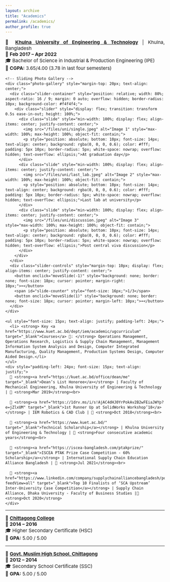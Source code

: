 ```yaml
---
layout: archive
title: "Academics"
permalink: /academics/
author_profile: true
---
```


<div class="main-content">
  <!-- <h2 style="text-align: left; font-size: 18px; font-weight: bold;">ACADEMICS</h2> -->

  <div class="education" data-year="2022">
    <p style="font-size: 15px; text-align: justify;">🏫 <strong><a href="https://kuet.ac.bd/" target="_blank">Khulna University of Engineering & Technology</a></strong> | Khulna, Bangladesh<br>📅 <strong>Feb 2017 – Apr 2022</strong><br>🎓 Bachelor of Science in Industrial & Production Engineering (IPE)<br>🎯 <strong>CGPA:</strong> 3.65/4.00 (3.78 in last four semesters)</p>
    
    <!-- Sliding Photo Gallery -->
    <div class="photo-gallery" style="margin-top: 20px; text-align: center;">
      <div class="slider-container" style="position: relative; width: 80%; aspect-ratio: 16 / 9; margin: 0 auto; overflow: hidden; border-radius: 10px; background-color: #f4f4f4;">
        <div class="slider" style="display: flex; transition: transform 0.5s ease-in-out; height: 100%;">
          <div class="slide" style="min-width: 100%; display: flex; align-items: center; justify-content: center;">
            <img src="/files/uni/single.jpeg" alt="Image 1" style="max-width: 100%; max-height: 100%; object-fit: contain;">
            <p style="position: absolute; bottom: 10px; font-size: 14px; text-align: center; background: rgba(0, 0, 0, 0.6); color: #fff; padding: 5px 10px; border-radius: 5px; white-space: nowrap; overflow: hidden; text-overflow: ellipsis;">At graduation day</p>
          </div>
          <div class="slide" style="min-width: 100%; display: flex; align-items: center; justify-content: center;">
            <img src="/files/uni/last_lab.jpeg" alt="Image 2" style="max-width: 100%; max-height: 100%; object-fit: contain;">
            <p style="position: absolute; bottom: 10px; font-size: 14px; text-align: center; background: rgba(0, 0, 0, 0.6); color: #fff; padding: 5px 10px; border-radius: 5px; white-space: nowrap; overflow: hidden; text-overflow: ellipsis;">Last lab at university</p>
          </div>
          <div class="slide" style="min-width: 100%; display: flex; align-items: center; justify-content: center;">
            <img src="/files/uni/discussion.jpeg" alt="Image 3" style="max-width: 100%; max-height: 100%; object-fit: contain;">
            <p style="position: absolute; bottom: 10px; font-size: 14px; text-align: center; background: rgba(0, 0, 0, 0.6); color: #fff; padding: 5px 10px; border-radius: 5px; white-space: nowrap; overflow: hidden; text-overflow: ellipsis;">Post central viva discussion</p>
          </div>
        </div>
      </div>
      <div class="slider-controls" style="margin-top: 10px; display: flex; align-items: center; justify-content: center;">
        <button onclick="moveSlide(-1)" style="background: none; border: none; font-size: 18px; cursor: pointer; margin-right: 10px;">⬅️</button>
        <span id="slide-counter" style="font-size: 16px;">1/3</span>
        <button onclick="moveSlide(1)" style="background: none; border: none; font-size: 18px; cursor: pointer; margin-left: 10px;">➡️</button>
      </div>
    </div>

    <ul style="font-size: 15px; text-align: justify; padding-left: 24px;">
      <li> <strong> Key <a href="https://www.kuet.ac.bd/dept/iem/academic/ugcurriculum" target="_blank">Courses</a> 📖: </strong> Operations Management, Operations Research, Logistics & Supply Chain Management, Management Information System Analysis and Design, Computer Integrated Manufacturing, Quality Management, Production Systems Design, Computer Aided Design.</li>
    </ul>
    <div style="padding-left: 24px; font-size: 15px; text-align: justify;">
      🏅 <strong><a href="https://kuet.ac.bd/office/dean/me" target="_blank">Dean’s List Honoree</a></strong> | Faculty of Mechanical Engineering, Khulna University of Engineering & Technology | 📅 <strong>Mar 2019</strong><br>

      🏅 <strong><a href="https://1drv.ms/i/s!AjAC4dHJ0YrPokAv2B2wFEiaJWYp?e=jZlxUM" target="_blank">1st Runner Up at SolidWorks Workshop’18</a></strong> | IEM Robotics & CAD Club | 📅 <strong>Oct 2018</strong><br>

      🏅 <strong><a href="https://www.kuet.ac.bd/" target="_blank">Technical Scholarship</a></strong> | Khulna University of Engineering & Technology | 📅 <strong>Four consecutive academic years</strong><br>

      🏅 <strong><a href="https://iscea-bangladesh.com/ptakprize/" target="_blank">ISCEA PTAK Prize Case Competition - 60% Scholarship</a></strong> | International Supply Chain Education Alliance Bangladesh | 📅 <strong>Jul 2021</strong><br>

      🏅 <strong><a href="https://www.linkedin.com/company/supplychainalliancebangladesh/posts/?feedView=all" target="_blank">Top 10 Finalists of ‘SCA Upstream’ Inter-University Case Competition</a></strong> | Supply Chain Alliance, Dhaka University - Faculty of Business Studies |📅 <strong>Oct 2020</strong>
    </div>
  </div>

  <hr>

  <div class="education" data-year="2016">
    <p style="font-size: 15px; text-align: justify;">🏫 <strong><a href="#" target="_blank">Chittagong College</a></strong><br>📅 <strong>2014 – 2016</strong><br>🎓 Higher Secondary Certificate (HSC)<br>🎯 <strong>GPA:</strong> 5.00 / 5.00</p>
  </div>

  <hr>

  <div class="education" data-year="2014">
    <p style="font-size: 15px; text-align: justify;">🏫 <strong><a href="#" target="_blank">Govt. Muslim High School, Chittagong</a></strong><br>📅 <strong>2012 – 2014</strong><br>🎓 Secondary School Certificate (SSC)<br>🎯 <strong>GPA:</strong> 5.00 / 5.00</p>
  </div>
</div>

<script>
let currentSlide = 0;
const totalSlides = document.querySelectorAll('.slide').length;
const counterElement = document.getElementById('slide-counter');

function moveSlide(direction) {
  const slider = document.querySelector('.slider');
  currentSlide = (currentSlide + direction + totalSlides) % totalSlides;
  slider.style.transform = `translateX(-${currentSlide * 100}%)`;
  counterElement.textContent = `${currentSlide + 1}/${totalSlides}`;
}

// Auto-slide every 2 seconds
setInterval(() => {
  moveSlide(1);
}, 2000);
</script>
